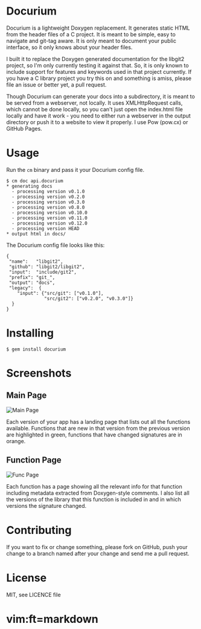 # Docurium

Docurium is a lightweight Doxygen replacement.  It generates static HTML from the header files of a C project. It is meant to be simple, easy to navigate and git-tag aware. It is only meant to document your public interface, so it only knows about your header files.

I built it to replace the Doxygen generated documentation for the libgit2 project, so I'm only currently testing it against that.  So, it is only known to include support for features and keywords used in that project currently.  If you have a C library project you try this on and something is amiss, please file an issue or better yet, a pull request.

Though Docurium can generate your docs into a subdirectory, it is meant to be served from a webserver, not locally.  It uses XMLHttpRequest calls, which cannot be done locally, so you can't just open the index.html file locally and have it work - you need to either run a webserver in the output directory or push it to a website to view it properly.  I use Pow (pow.cx) or GitHub Pages.

# Usage

Run the `cm` binary and pass it your Docurium config file.

    $ cm doc api.docurium
    * generating docs
      - processing version v0.1.0
      - processing version v0.2.0
      - processing version v0.3.0
      - processing version v0.8.0
      - processing version v0.10.0
      - processing version v0.11.0
      - processing version v0.12.0
      - processing version HEAD
    * output html in docs/

The Docurium config file looks like this:

    {
     "name":   "libgit2",
     "github": "libgit2/libgit2",
     "input":  "include/git2",
     "prefix": "git_",
     "output": "docs",
     "legacy":  {
        "input": {"src/git": ["v0.1.0"],
                  "src/git2": ["v0.2.0", "v0.3.0"]}
      }
    }

# Installing

    $ gem install docurium

# Screenshots

## Main Page

![Main Page](https://img.skitch.com/20110614-c98pp6c9p9mn35jn4iskjim7hk.png)

Each version of your app has a landing page that lists out all the functions available.  Functions that are new in that version from the previous version are highlighted in green, functions that have changed signatures are in orange.

## Function Page

![Func Page](https://img.skitch.com/20110614-mdasyhip3swxtngwxrce8wqy3h.png)

Each function has a page showing all the relevant info for that function including metadata extracted from Doxygen-style comments.  I also list all the versions of the library that this function is included in and in which versions the signature changed.


# Contributing

If you want to fix or change something, please fork on GitHub, push your change to a branch named after your change and send me a pull request.

# License

MIT, see LICENCE file


# vim:ft=markdown

